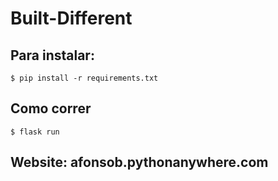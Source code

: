 # Built-Different

## Para instalar: 
`$ pip install -r requirements.txt`

## Como correr
`$ flask run`

## Website: afonsob.pythonanywhere.com
